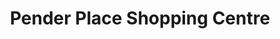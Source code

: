 ---
title: "Pender Place Shopping Centre"
url: /maitland/pender-place-shopping-centre/
shop: Einkaufszentrum
---